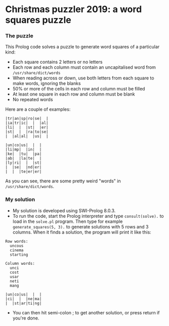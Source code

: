 # Christmas puzzler 2019: a word squares puzzle

### The puzzle

This Prolog code solves a puzzle to generate word squares of a particular kind:

- Each square contains 2 letters or no letters
- Each row and each column must contain an uncapitalised word from `/usr/share/dict/words`
- When reading across or down, use both letters from each square to make words, ignoring the blanks
- 50% or more of the cells in each row and column must be filled
- At least one square in each row and column must be blank
- No repeated words

Here are a couple of examples:

```
|tr|an|sp|ro|se|  |
|ia|tr|ic|  |  |al|
|li|  |  |st|  |er|
|st|  |  |ra|to|se|
|  |al|al|  |us|  |
```

```
|un|co|us|  |  |
|li|mp|  |in|  |
|ke|  |tu|  |pa|
|ab|  |la|te|  |
|ly|ri|  |  |st|
|  |se|  |nd|er|
|  |  |te|er|er|
```

As you can see, there are some pretty weird "words" in `/usr/share/dict/words`.


### My solution

- My solution is developed using SWI-Prolog 8.0.3.
- To run the code, start the Prolog interpreter and type `consult(solve).` to load in the `solve.pl` program. Then type for example `generate_squares(5, 3).` to generate solutions with 5 rows and 3 columns. When it finds a solution, the program will print it like this:

```
Row words:
  uncous
  cinema
  starting

Column words:
  unci
  cost
  usar
  neti
  mang

|un|co|us|  |  |
|ci|  |  |ne|ma|
|  |st|ar|ti|ng|
```
- You can then hit semi-colon ; to get another solution, or press return if you're done.
